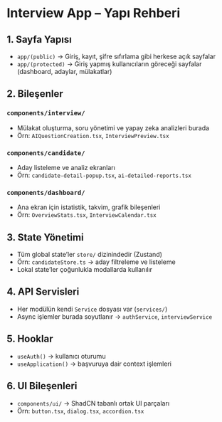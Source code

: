 # Interview App – Yapı Rehberi

## 1. Sayfa Yapısı

- `app/(public)` → Giriş, kayıt, şifre sıfırlama gibi herkese açık sayfalar
- `app/(protected)` → Giriş yapmış kullanıcıların göreceği sayfalar (dashboard, adaylar, mülakatlar)

## 2. Bileşenler

### `components/interview/`

- Mülakat oluşturma, soru yönetimi ve yapay zeka analizleri burada
- Örn: `AIQuestionCreation.tsx`, `InterviewPreview.tsx`

### `components/candidate/`

- Aday listeleme ve analiz ekranları
- Örn: `candidate-detail-popup.tsx`, `ai-detailed-reports.tsx`

### `components/dashboard/`

- Ana ekran için istatistik, takvim, grafik bileşenleri
- Örn: `OverviewStats.tsx`, `InterviewCalendar.tsx`

## 3. State Yönetimi

- Tüm global state’ler `store/` dizinindedir (Zustand)
- Örn: `candidateStore.ts` → aday filtreleme ve listeleme
- Lokal state’ler çoğunlukla modallarda kullanılır

## 4. API Servisleri

- Her modülün kendi `Service` dosyası var (`services/`)
- Async işlemler burada soyutlanır → `authService`, `interviewService`

## 5. Hooklar

- `useAuth()` → kullanıcı oturumu
- `useApplication()` → başvuruya dair context işlemleri

## 6. UI Bileşenleri

- `components/ui/` → ShadCN tabanlı ortak UI parçaları
- Örn: `button.tsx`, `dialog.tsx`, `accordion.tsx`
